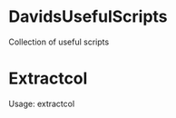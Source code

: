 # DavidsUsefulScripts
Collection of useful scripts

# Extractcol
Usage: extractcol <COLNAME> <FILE>
